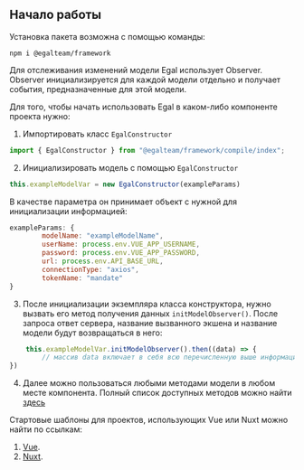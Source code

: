 ## Начало работы

Установка пакета возможна с помощью команды:

```
npm i @egalteam/framework
```

Для отслеживания изменений модели Egal использует Observer.
Observer инициализируется для каждой модели отдельно и получает события,
предназначенные для этой модели.

Для того, чтобы начать использовать Egal в каком-либо компоненте проекта нужно:

1. Импортировать класс ``EgalConstructor``
```javascript
import { EgalConstructor } from "@egalteam/framework/compile/index";
```

2. Инициализировать модель с помощью ``EgalConstructor``

```javascript
this.exampleModelVar = new EgalConstructor(exampleParams)
```

В качестве параметра он принимает объект с нужной для инициализации информацией:

```javascript
exampleParams: {
        modelName: "exampleModelName",
        userName: process.env.VUE_APP_USERNAME,
        password: process.env.VUE_APP_PASSWORD,
        url: process.env.API_BASE_URL,
        connectionType: "axios",
        tokenName: "mandate"
}
```

3. После инициализации экземпляра класса конструктора, нужно вызвать его метод получения данных ``initModelObserver()``.
После запроса ответ сервера, название вызванного экшена и название модели будут возвращаться в него:
```javascript
    this.exampleModelVar.initModelObserver().then((data) => {
        // массив data включает в себя всю перечисленную выше информацию
})
```

4. Далее можно пользоваться любыми методами модели в любом месте компонента. 
Полный список доступных методов можно найти [здесь](/client/model.md)


Стартовые шаблоны для проектов, использующих Vue или Nuxt можно найти по ссылкам:
1. [Vue](https://github.com/egal/egal-vue-project).
2. [Nuxt](https://github.com/egal/egal-nuxt-project).